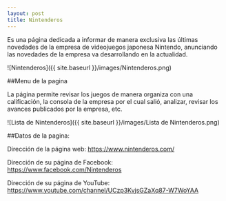 ```yaml
---
layout: post
title: Nintenderos
---
```

Es una página dedicada a informar de manera exclusiva las últimas novedades de la empresa de videojuegos japonesa Nintendo, anunciando las novedades de la empresa va desarrollando en la actualidad.

![Nintenderos]({{ site.baseurl }}/images/Nintenderos.png)

##Menu de la pagina

La página permite revisar los juegos de manera organiza con una calificación, la consola de la empresa por el cual salió, analizar, revisar los avances publicados por la empresa, etc. 

![Lista de Nintenderos]({{ site.baseurl }}/images/Lista de Nintenderos.png)

##Datos de la pagina:

Dirección de la página web: https://www.nintenderos.com/

Dirección de su página de Facebook: https://www.facebook.com/Nintenderos

Dirección de su página de YouTube: https://www.youtube.com/channel/UCzp3KvjsGZaXq87-W7WoYAA
